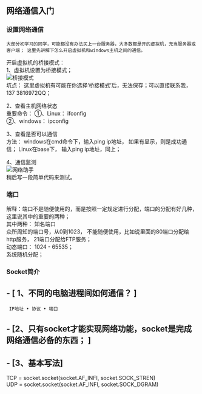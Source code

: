 ## 网络通信入门  
### 设置网络通信

    大部分初学习的同学，可能都没有办法买上一台服务器，大多数都是开的虚拟机，充当服务器或客户端； 这里先讲解下怎么开启虚拟机和windows主机之间的通信。  
开启虚拟机的桥接模式：  
1、虚拟机设置为桥接模式；  
![桥接模式](https://github.com/KissMyLady/Web-of-Python/blob/master/HttpProtocol/brige.jpg)  
   坑点： 这里虚拟机有可能在你选择‘桥接模式’后，无法保存；可以直接联系我，137 3816972QQ；  
   
2、查看主机网络状态  
重要命令： ①、Linux： ifconfig  
          ②、windows： ipconfig  
         
3、查看是否可以通信  
方法： windows在cmd命令下，输入ping ip地址， 如果有显示，则是成功通信；
       Linux在base下， 输入ping ip地址，同上；
  
4、通信监测  
![网络助手](https://github.com/KissMyLady/Web-of-Python/blob/master/HttpProtocol/webhelper.jpg)  
 稍后写一段简单代码来测试。  
 
 
 ### 端口  
 解释：端口不是随便使用的，而是按照一定规定进行分配，端口的分配有好几种，这里说其中的重要的两种；  
 其中两种： 知名端口  
             众所周知的端口号，从0到1023， 不能随便使用，比如说里面的80端口分配给http服务， 21端口分配给FTP服务；  
           动态端口： 1024 - 65535；  
             系统随机分配；  
 
 ### Socket简介  
## - [ 1、不同的电脑进程间如何通信？ ]  
     IP地址 • 协议 • 端口  
## - [2、只有socket才能实现网络功能，socket是完成网络通信必备的东西；  ]  
 
 ## - [3、基本写法]  
  TCP = socket.socket(socket.AF_INFI, socket.SOCK_STREN)  
  UDP = socket.socket(socket.AF_INFI, socket.SOCK_DGRAM)  
 
 
 
 
 
 
 
